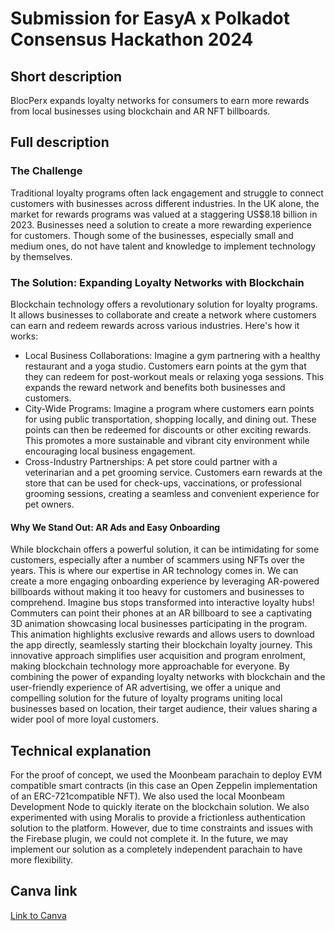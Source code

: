# Submission for EasyA x Polkadot Consensus Hackathon 2024

## Short description

BlocPerx expands loyalty networks for consumers to earn more rewards from local
businesses using blockchain and AR NFT billboards.

## Full description

### The Challenge
Traditional loyalty programs often lack engagement and struggle to connect customers with businesses across different industries. In the UK alone, the market for rewards programs was valued at a staggering US$8.18 billion in 2023. Businesses need a solution to create a more rewarding experience for customers. Though some of the businesses, especially small and medium ones, do not have talent and knowledge to implement technology by themselves.

### The Solution: Expanding Loyalty Networks with Blockchain
Blockchain technology offers a revolutionary solution for loyalty programs. It allows businesses to collaborate and create a network where customers can earn and redeem rewards across various industries.
Here's how it works:
- Local Business Collaborations: Imagine a gym partnering with a healthy restaurant and a yoga studio. Customers earn points at the gym that they can redeem for post-workout meals or relaxing yoga sessions. This expands the reward network and benefits both businesses and customers.
- City-Wide Programs: Imagine a program where customers earn points for using public transportation, shopping locally, and dining out. These points can then be redeemed for discounts or other exciting rewards. This promotes a more sustainable and vibrant city environment while encouraging local business engagement.
- Cross-Industry Partnerships: A pet store could partner with a veterinarian and a pet grooming service. Customers earn rewards at the store that can be used for check-ups, vaccinations, or professional grooming sessions, creating a seamless and convenient experience for pet owners.

#### Why We Stand Out: AR Ads and Easy Onboarding
While blockchain offers a powerful solution, it can be intimidating for some customers, especially after a number of scammers using NFTs over the years. This is where our expertise in AR technology comes in. We can create a more engaging onboarding experience by leveraging AR-powered billboards without making it too heavy for customers and businesses to comprehend. Imagine bus stops transformed into interactive loyalty hubs! Commuters can point their phones at an AR billboard to see a captivating 3D animation showcasing local businesses participating in the program. This animation highlights exclusive rewards and allows users to download the app directly, seamlessly starting their blockchain loyalty journey. This innovative approach simplifies user acquisition and program enrolment, making blockchain technology more approachable for everyone.
By combining the power of expanding loyalty networks with blockchain and the user-friendly experience of AR advertising, we offer a unique and compelling solution for the future of loyalty programs uniting local businesses based on location, their target audience, their values sharing a wider pool of more loyal customers.

## Technical explanation

For the proof of concept, we used the Moonbeam parachain to deploy EVM compatible smart contracts (in this case an Open Zeppelin implementation of an ERC-721compatible NFT). We also used the local Moonbeam Development Node to quickly iterate on the blockchain solution.
We also experimented with using Moralis to provide a frictionless authentication solution to the platform. However, due to time constraints and issues with the Firebase plugin, we could not complete it.
In the future, we may implement our solution as a completely independent parachain to have more flexibility.

## Canva link

[Link to Canva](https://www.canva.com/design/DAGLfq8DXp4/3tJu5LpX_S3qpUQidAxKOA/view?utm_content=DAGLfq8DXp4&utm_campaign=designshare&utm_medium=link&utm_source=editor)